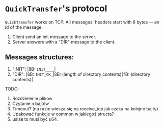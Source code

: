 # `QuickTransfer`'s protocol
`QuickTransfer` works on TCP.
All messages' headers start with 8 bytes -- an id of the message.

1. Client send an init message to the server.
2. Server answers with a "DIR" message to the client.

## Messages structures:
1. "INIT": |8B: `INIT____`|
2. "DIR": |8B: `INIT_OK_`|8B: (length of directory contents)|?B: (directory contents)|

TODO:
1. Rozdzielenie plików
2. Czytanie n bajtów
3. Timeout? (na razie wiesza się na receive_tcp jak czeka na kolejne bajty)
4. Upakować funkcje w common w jakiegoś structa?
5. usize to musi być u64.